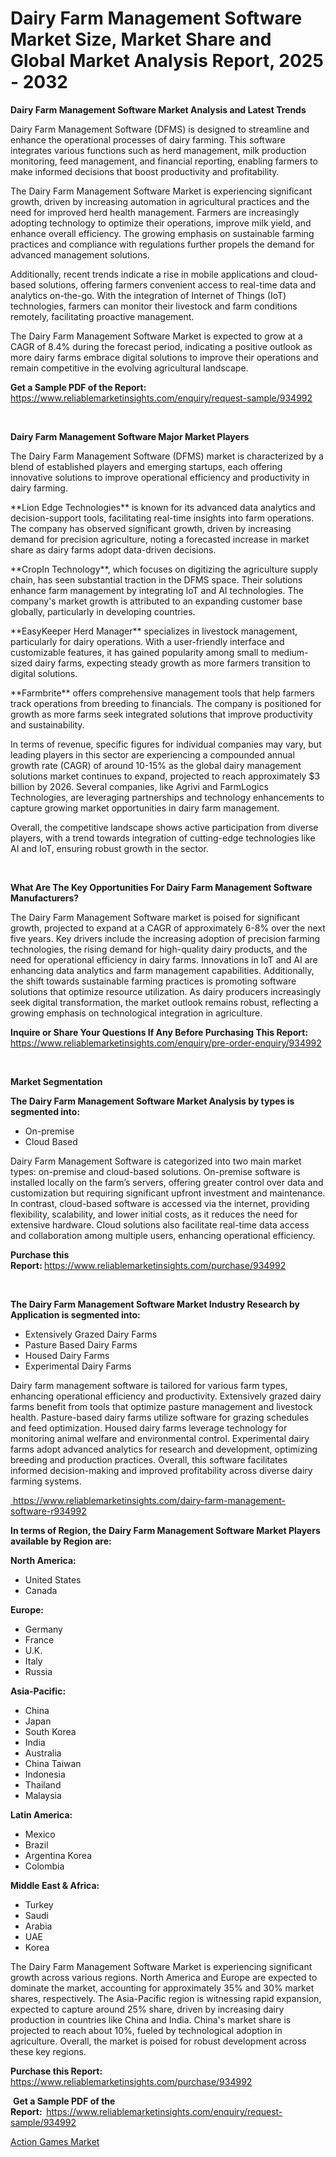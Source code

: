 <p><h1>Dairy Farm Management Software Market Size, Market Share and Global Market Analysis Report, 2025 - 2032</h1></p><p><strong>Dairy Farm Management Software Market Analysis and Latest Trends</strong></p>
<p><p>Dairy Farm Management Software (DFMS) is designed to streamline and enhance the operational processes of dairy farming. This software integrates various functions such as herd management, milk production monitoring, feed management, and financial reporting, enabling farmers to make informed decisions that boost productivity and profitability. </p><p>The Dairy Farm Management Software Market is experiencing significant growth, driven by increasing automation in agricultural practices and the need for improved herd health management. Farmers are increasingly adopting technology to optimize their operations, improve milk yield, and enhance overall efficiency. The growing emphasis on sustainable farming practices and compliance with regulations further propels the demand for advanced management solutions.</p><p>Additionally, recent trends indicate a rise in mobile applications and cloud-based solutions, offering farmers convenient access to real-time data and analytics on-the-go. With the integration of Internet of Things (IoT) technologies, farmers can monitor their livestock and farm conditions remotely, facilitating proactive management.</p><p>The Dairy Farm Management Software Market is expected to grow at a CAGR of 8.4% during the forecast period, indicating a positive outlook as more dairy farms embrace digital solutions to improve their operations and remain competitive in the evolving agricultural landscape.</p></p>
<p><strong>Get a Sample PDF of the Report:&nbsp;</strong> <a href="https://www.reliablemarketinsights.com/enquiry/request-sample/934992?utm_campaign=3295&utm_medium=2&utm_source=Github&utm_content=ia&utm_term=07032025&utm_id=dairy-farm-management-software">https://www.reliablemarketinsights.com/enquiry/request-sample/934992</a></p>
<p>&nbsp;</p>
<p><strong>Dairy Farm Management Software Major Market Players</strong></p>
<p><p>The Dairy Farm Management Software (DFMS) market is characterized by a blend of established players and emerging startups, each offering innovative solutions to improve operational efficiency and productivity in dairy farming.</p><p>**Lion Edge Technologies** is known for its advanced data analytics and decision-support tools, facilitating real-time insights into farm operations. The company has observed significant growth, driven by increasing demand for precision agriculture, noting a forecasted increase in market share as dairy farms adopt data-driven decisions.</p><p>**CropIn Technology**, which focuses on digitizing the agriculture supply chain, has seen substantial traction in the DFMS space. Their solutions enhance farm management by integrating IoT and AI technologies. The company's market growth is attributed to an expanding customer base globally, particularly in developing countries.</p><p>**EasyKeeper Herd Manager** specializes in livestock management, particularly for dairy operations. With a user-friendly interface and customizable features, it has gained popularity among small to medium-sized dairy farms, expecting steady growth as more farmers transition to digital solutions.</p><p>**Farmbrite** offers comprehensive management tools that help farmers track operations from breeding to financials. The company is positioned for growth as more farms seek integrated solutions that improve productivity and sustainability.</p><p>In terms of revenue, specific figures for individual companies may vary, but leading players in this sector are experiencing a compounded annual growth rate (CAGR) of around 10-15% as the global dairy management solutions market continues to expand, projected to reach approximately $3 billion by 2026. Several companies, like Agrivi and FarmLogics Technologies, are leveraging partnerships and technology enhancements to capture growing market opportunities in dairy farm management.</p><p>Overall, the competitive landscape shows active participation from diverse players, with a trend towards integration of cutting-edge technologies like AI and IoT, ensuring robust growth in the sector.</p></p>
<p>&nbsp;</p>
<p><strong>What Are The Key Opportunities For Dairy Farm Management Software Manufacturers?</strong></p>
<p><p>The Dairy Farm Management Software market is poised for significant growth, projected to expand at a CAGR of approximately 6-8% over the next five years. Key drivers include the increasing adoption of precision farming technologies, the rising demand for high-quality dairy products, and the need for operational efficiency in dairy farms. Innovations in IoT and AI are enhancing data analytics and farm management capabilities. Additionally, the shift towards sustainable farming practices is promoting software solutions that optimize resource utilization. As dairy producers increasingly seek digital transformation, the market outlook remains robust, reflecting a growing emphasis on technological integration in agriculture.</p></p>
<p><strong>Inquire or Share Your Questions If Any Before Purchasing This Report:</strong> <a href="https://www.reliablemarketinsights.com/enquiry/pre-order-enquiry/934992?utm_campaign=3295&utm_medium=2&utm_source=Github&utm_content=ia&utm_term=07032025&utm_id=dairy-farm-management-software">https://www.reliablemarketinsights.com/enquiry/pre-order-enquiry/934992</a></p>
<p>&nbsp;</p>
<p><strong>Market Segmentation</strong></p>
<p><strong>The Dairy Farm Management Software Market Analysis by types is segmented into:</strong></p>
<p><ul><li>On-premise</li><li>Cloud Based</li></ul></p>
<p><p>Dairy Farm Management Software is categorized into two main market types: on-premise and cloud-based solutions. On-premise software is installed locally on the farm’s servers, offering greater control over data and customization but requiring significant upfront investment and maintenance. In contrast, cloud-based software is accessed via the internet, providing flexibility, scalability, and lower initial costs, as it reduces the need for extensive hardware. Cloud solutions also facilitate real-time data access and collaboration among multiple users, enhancing operational efficiency.</p></p>
<p><strong>Purchase this Report:&nbsp;</strong><a href="https://www.reliablemarketinsights.com/purchase/934992?utm_campaign=3295&utm_medium=2&utm_source=Github&utm_content=ia&utm_term=07032025&utm_id=dairy-farm-management-software">https://www.reliablemarketinsights.com/purchase/934992</a></p>
<p>&nbsp;</p>
<p><strong>The Dairy Farm Management Software Market Industry Research by Application is segmented into:</strong></p>
<p><ul><li>Extensively Grazed Dairy Farms</li><li>Pasture Based Dairy Farms</li><li>Housed Dairy Farms</li><li>Experimental Dairy Farms</li></ul></p>
<p><p>Dairy farm management software is tailored for various farm types, enhancing operational efficiency and productivity. Extensively grazed dairy farms benefit from tools that optimize pasture management and livestock health. Pasture-based dairy farms utilize software for grazing schedules and feed optimization. Housed dairy farms leverage technology for monitoring animal welfare and environmental control. Experimental dairy farms adopt advanced analytics for research and development, optimizing breeding and production practices. Overall, this software facilitates informed decision-making and improved profitability across diverse dairy farming systems.</p></p>
<p><a href="https://www.reliablemarketinsights.com/dairy-farm-management-software-r934992?utm_campaign=3295&utm_medium=2&utm_source=Github&utm_content=ia&utm_term=07032025&utm_id=dairy-farm-management-software">&nbsp;https://www.reliablemarketinsights.com/dairy-farm-management-software-r934992</a></p>
<p><strong>In terms of Region, the Dairy Farm Management Software Market Players available by Region are:</strong></p>
<p>
    <p> <strong> North America: </strong>
        <ul>
            <li>United States</li>
            <li>Canada</li>
        </ul>
        </p> 
    <p> <strong> Europe: </strong>
        <ul>
            <li>Germany</li>
            <li>France</li>
            <li>U.K.</li>
            <li>Italy</li>
            <li>Russia</li>
        </ul>
        </p> 
    <p> <strong> Asia-Pacific: </strong>
        <ul>
            <li>China</li>
            <li>Japan</li>
            <li>South Korea</li>
            <li>India</li>
            <li>Australia</li>
            <li>China Taiwan</li>
            <li>Indonesia</li>
            <li>Thailand</li>
            <li>Malaysia</li>
        </ul>
        </p> 
    <p> <strong> Latin America: </strong>
        <ul>
            <li>Mexico</li>
            <li>Brazil</li>
            <li>Argentina Korea</li>
            <li>Colombia</li>
        </ul>
        </p> 
    <p> <strong> Middle East & Africa: </strong>
        <ul>
            <li>Turkey</li>
            <li>Saudi</li>
            <li>Arabia</li>
            <li>UAE</li>
            <li>Korea</li>
        </ul>
    </p>
    </p>
<p><p>The Dairy Farm Management Software Market is experiencing significant growth across various regions. North America and Europe are expected to dominate the market, accounting for approximately 35% and 30% market shares, respectively. The Asia-Pacific region is witnessing rapid expansion, expected to capture around 25% share, driven by increasing dairy production in countries like China and India. China's market share is projected to reach about 10%, fueled by technological adoption in agriculture. Overall, the market is poised for robust development across these key regions.</p></p>
<p><strong>Purchase this Report: </strong><a href="https://www.reliablemarketinsights.com/purchase/934992?utm_campaign=3295&utm_medium=2&utm_source=Github&utm_content=ia&utm_term=07032025&utm_id=dairy-farm-management-software">https://www.reliablemarketinsights.com/purchase/934992</a></p>
<p>&nbsp;<strong>Get a Sample PDF of the Report:&nbsp;&nbsp;</strong><a href="https://www.reliablemarketinsights.com/enquiry/request-sample/934992?utm_campaign=3295&utm_medium=2&utm_source=Github&utm_content=ia&utm_term=07032025&utm_id=dairy-farm-management-software">https://www.reliablemarketinsights.com/enquiry/request-sample/934992</a></p>
<p><strong></strong></p>
<p><p><a href="https://github.com/dushornerfe/Market-Research-Report-List-1/blob/main/action-games-market.md?utm_campaign=3295&utm_medium=2&utm_source=Github&utm_content=ia&utm_term=07032025&utm_id=dairy-farm-management-software">Action Games Market</a></p></p>